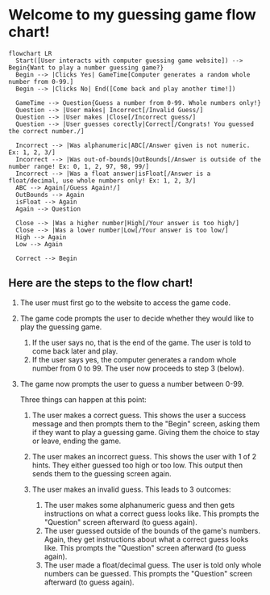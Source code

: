 # Welcome to my guessing game flow chart!
```mermaid
flowchart LR
  Start([User interacts with computer guessing game website]) --> Begin{Want to play a number guessing game?}
  Begin --> |Clicks Yes| GameTime[Computer generates a random whole number from 0-99.]
  Begin --> |Clicks No| End([Come back and play another time!])

  GameTime --> Question{Guess a number from 0-99. Whole numbers only!}
  Question --> |User makes| Incorrect[/Invalid Guess/]
  Question --> |User makes |Close[/Incorrect guess/]
  Question --> |User guesses corectly|Correct[/Congrats! You guessed the correct number./]

  Incorrect --> |Was alphanumeric|ABC[/Answer given is not numeric. Ex: 1, 2, 3/]
  Incorrect --> |Was out-of-bounds|OutBounds[/Answer is outside of the number range! Ex: 0, 1, 2, 97, 98, 99/]
  Incorrect --> |Was a float answer|isFloat[/Answer is a float/decimal, use whole numbers only! Ex: 1, 2, 3/]
  ABC --> Again[/Guess Again!/]
  OutBounds --> Again
  isFloat --> Again
  Again --> Question

  Close --> |Was a higher number|High[/Your answer is too high/]
  Close --> |Was a lower number|Low[/Your answer is too low/]
  High --> Again
  Low --> Again

  Correct --> Begin
```
## Here are the steps to the flow chart!
1. The user must first go to the website to access the game code.
2. The game code prompts the user to decide whether they would like to play the guessing game.
   1. If the user says no, that is the end of the game. The user is told to come back later and play.
   2. If the user says yes, the computer generates a random whole number from 0 to 99. The user now proceeds to step 3 (below).
3. The game now prompts the user to guess a number between 0-99.

   
   Three things can happen at this point:
   1. The user makes a correct guess. This shows the user a success message and then prompts them to the "Begin" screen, asking them if they want to play a guessing game. Giving them the choice to stay or leave, ending the game.
  
   2. The user makes an incorrect guess. This shows the user with 1 of 2 hints. They either guessed too high or too low. This output then sends them to the guessing screen again.  

   3. The user makes an invalid guess. This leads to 3 outcomes:
      1. The user makes some alphanumeric guess and then gets instructions on what a correct guess looks like. This prompts the "Question" screen afterward (to guess again).
      2. The user guessed outside of the bounds of the game's numbers. Again, they get instructions about what a correct guess looks like. This prompts the "Question" screen afterward (to guess again).
      3. The user made a float/decimal guess. The user is told only whole numbers can be guessed. This prompts the "Question" screen afterward (to guess again).
